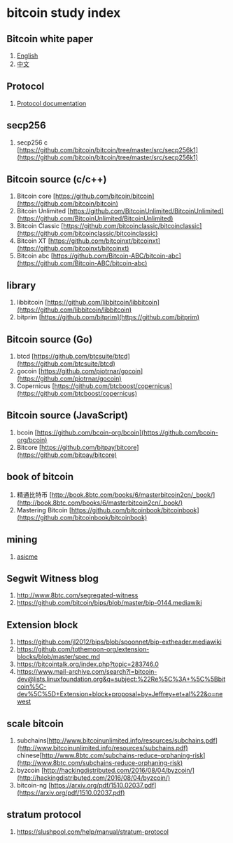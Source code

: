 # bitcoin study index

## Bitcoin white paper
1. [English](https://bitcoin.org/bitcoin.pdf)
2. [中文](http://www.8btc.com/wiki/bitcoin-a-peer-to-peer-electronic-cash-system)

## Protocol
1. [Protocol documentation](https://en.bitcoin.it/wiki/Protocol_documentation)


## secp256
1. secp256 c [https://github.com/bitcoin/bitcoin/tree/master/src/secp256k1](https://github.com/bitcoin/bitcoin/tree/master/src/secp256k1)
## Bitcoin  source (c/c++)
1. Bitcoin core [https://github.com/bitcoin/bitcoin](https://github.com/bitcoin/bitcoin)
2. Bitcoin Unlimited [https://github.com/BitcoinUnlimited/BitcoinUnlimited](https://github.com/BitcoinUnlimited/BitcoinUnlimited)
3. Bitcoin Classic [https://github.com/bitcoinclassic/bitcoinclassic](https://github.com/bitcoinclassic/bitcoinclassic)
4. Bitcoin XT [https://github.com/bitcoinxt/bitcoinxt](https://github.com/bitcoinxt/bitcoinxt)
5. Bitcoin abc [https://github.com/Bitcoin-ABC/bitcoin-abc](https://github.com/Bitcoin-ABC/bitcoin-abc)

## library
1. libbitcoin [https://github.com/libbitcoin/libbitcoin](https://github.com/libbitcoin/libbitcoin)
2. bitprim [https://github.com/bitprim](https://github.com/bitprim)

## Bitcoin source (Go)

1. btcd [https://github.com/btcsuite/btcd](https://github.com/btcsuite/btcd)
2. gocoin [https://github.com/piotrnar/gocoin](https://github.com/piotrnar/gocoin)
3. Copernicus [https://github.com/btcboost/copernicus](https://github.com/btcboost/copernicus)

## Bitcoin source (JavaScript)

1. bcoin [https://github.com/bcoin-org/bcoin](https://github.com/bcoin-org/bcoin)
2. Bitcore [https://github.com/bitpay/bitcore](https://github.com/bitpay/bitcore)

## book of bitcoin
1. 精通比特币 [http://book.8btc.com/books/6/masterbitcoin2cn/_book/](http://book.8btc.com/books/6/masterbitcoin2cn/_book/)
2. Mastering Bitcoin [https://github.com/bitcoinbook/bitcoinbook](https://github.com/bitcoinbook/bitcoinbook)

## mining
1. [asicme](https://github.com/sumory/sumory-note)


## Segwit Witness blog
1. http://www.8btc.com/segregated-witness
2. https://github.com/bitcoin/bips/blob/master/bip-0144.mediawiki

## Extension block 
1. https://github.com/jl2012/bips/blob/spoonnet/bip-extheader.mediawiki
2. https://github.com/tothemoon-org/extension-blocks/blob/master/spec.md
3. https://bitcointalk.org/index.php?topic=283746.0
4. https://www.mail-archive.com/search?l=bitcoin-dev@lists.linuxfoundation.org&q=subject:%22Re%5C%3A+%5C%5Bbitcoin%5C-dev%5C%5D+Extension+block+proposal+by+Jeffrey+et+al%22&o=newest

## scale bitcoin
1. subchains[http://www.bitcoinunlimited.info/resources/subchains.pdf](http://www.bitcoinunlimited.info/resources/subchains.pdf) chinese[http://www.8btc.com/subchains-reduce-orphaning-risk](http://www.8btc.com/subchains-reduce-orphaning-risk)
2. byzcoin [http://hackingdistributed.com/2016/08/04/byzcoin/](http://hackingdistributed.com/2016/08/04/byzcoin/)
3. bitcoin-ng [https://arxiv.org/pdf/1510.02037.pdf](https://arxiv.org/pdf/1510.02037.pdf)

## stratum protocol
1. https://slushpool.com/help/manual/stratum-protocol


























